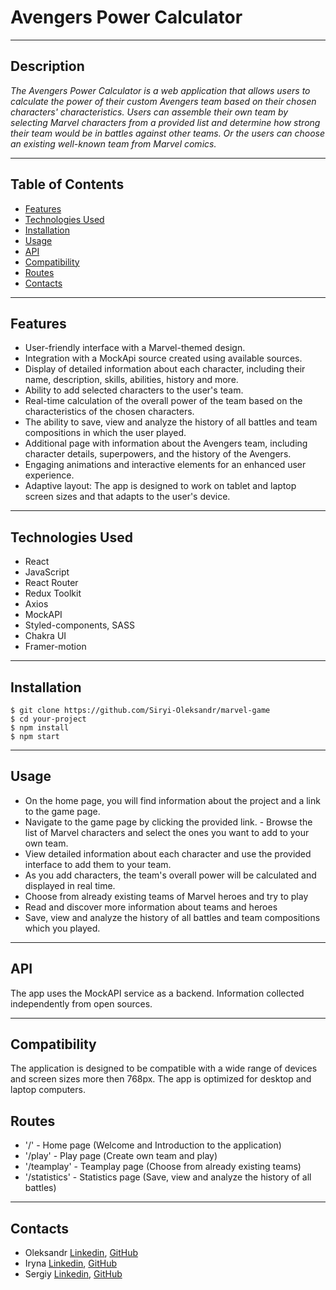 # Avengers Power Calculator

---

## Description

_The Avengers Power Calculator is a web application that allows users to
calculate the power of their custom Avengers team based on their chosen
characters' characteristics. Users can assemble their own team by selecting
Marvel characters from a provided list and determine how strong their team would
be in battles against other teams. Or the users can choose an existing
well-known team from Marvel comics._

---

## Table of Contents

- [Features](#features)
- [Technologies Used](#technologies)
- [Installation](#installation)
- [Usage](#usage)
- [API](#api)
- [Compatibility](#compatibility)
- [Routes](#routes)
- [Contacts](#contacts)

---

## Features <a id="features"></a>

- User-friendly interface with a Marvel-themed design.
- Integration with a MockApi source created using available sources.
- Display of detailed information about each character, including their name,
  description, skills, abilities, history and more.
- Ability to add selected characters to the user's team.
- Real-time calculation of the overall power of the team based on the
  characteristics of the chosen characters.
- The ability to save, view and analyze the history of all battles and team
  compositions in which the user played.
- Additional page with information about the Avengers team, including character
  details, superpowers, and the history of the Avengers.
- Engaging animations and interactive elements for an enhanced user experience.
- Adaptive layout: The app is designed to work on tablet and laptop screen sizes
  and that adapts to the user's device.

---

## Technologies Used <a id="technologies"></a>

- React
- JavaScript
- React Router
- Redux Toolkit
- Axios
- MockAPI
- Styled-components, SASS
- Chakra UI
- Framer-motion

---

## Installation <a id="installation"></a>

```
$ git clone https://github.com/Siryi-Oleksandr/marvel-game
$ cd your-project
$ npm install
$ npm start

```

---

## Usage <a id="usage"></a>

- On the home page, you will find information about the project and a link to
  the game page.
- Navigate to the game page by clicking the provided link. - Browse the list of
  Marvel characters and select the ones you want to add to your own team.
- View detailed information about each character and use the provided interface
  to add them to your team.
- As you add characters, the team's overall power will be calculated and
  displayed in real time.
- Choose from already existing teams of Marvel heroes and try to play
- Read and discover more information about teams and heroes
- Save, view and analyze the history of all battles and team compositions
  which you played.

---

## API <a id="api"></a>

The app uses the MockAPI service as a backend. Information collected
independently from open sources.

---

## Compatibility <a id="compatibility"></a>

The application is designed to be compatible with a wide range of devices and
screen sizes more then 768px. The app is optimized for desktop and laptop
computers.

## Routes <a id="routes"></a>

- '/' - Home page (Welcome and Introduction to the application)
- '/play' - Play page (Сreate own team and play)
- '/teamplay' - Teamplay page (Choose from already existing teams)
- '/statistics' - Statistics page (Save, view and analyze the history of all
  battles)

---

## Contacts <a id="contacts"></a>

- Oleksandr [Linkedin](https://www.linkedin.com/in/oleksandr-siryi/),
  [GitHub](https://github.com/Siryi-Oleksandr)
- Iryna [Linkedin](https://www.linkedin.com/in/iryna-grytsaenko/),
  [GitHub](https://github.com/Iryna-Gry)
- Sergiy [Linkedin](https://www.linkedin.com/in/sergey-androsov-8b8964253/),
  [GitHub](https://www.linkedin.com/in/sergey-androsov-8b8964253/)

